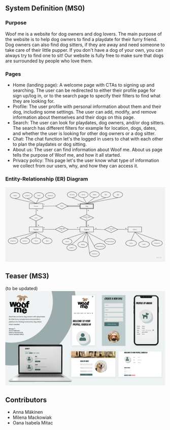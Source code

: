 ## System Definition (MS0)

### Purpose

Woof me is a website for dog owners and dog lovers. The main purpose of the website is to help dog owners to find a playdate for their furry friend. Dog owners can also find dog sitters, if they are away and need someone to take care of their little pupper. If you don't have a dog of your own, you can always try to find one to sit! Our website is fully free to make sure that dogs are surrounded by people who love them.

### Pages

* Home (landing page): A welcome page with CTAs to signing up and searching. The user can be redirected to either their profile page for sign up/log in, or to the search page to specify their filters to find what they are looking for.
* Profile: The user profile with personal information about them and their dog, including some settings. The user can add, modify, and remove information about themselves and their dogs on this page.
* Search: The user can look for playdates, dog owners, and/or dog sitters. The search has different filters for example for location, dogs, dates, and whether the user is looking for other dog owners or a dog sitter.
* Chat: The chat function let's the logged in users to chat with each other to plan the playdates or dog sitting.
* About us: The user can find information about Woof me. About us page tells the purpose of Woof me, and how it all started.
* Privacy policy: This page let's the user know what type of information we collect from our users, why, and how they can access it.

### Entity-Relationship (ER) Diagram

![ER Diagram](./images/er_diagram.png)

## Teaser (MS3)

(to be updated)
![Teaser](./images/teaser.png)

## Contributors
* Anna Mäkinen
* Milena Mackowiak
* Oana Isabela Mitac
